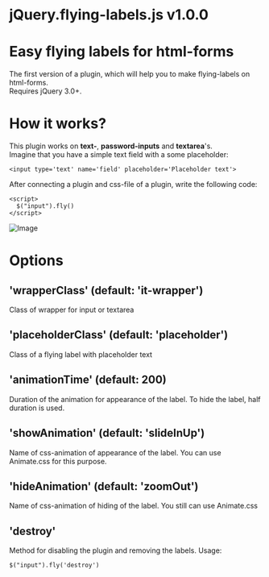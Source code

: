# jQuery.flying-labels.js v1.0.0
# Easy flying labels for html-forms
The first version of a plugin, which will help you to make flying-labels on html-forms.<br />
Requires jQuery 3.0+.
# How it works? 
This plugin works on **text-**, **password-inputs** and **textarea**'s. <br />
Imagine that you have a simple text field with a some placeholder:
```bush
<input type='text' name='field' placeholder='Placeholder text'>
```
After connecting a plugin and css-file of a plugin, write the following code:
```bush
<script>
  $("input").fly()
</script>
```
![Image](https://github.com/VladFedotov/flying-labels/blob/master/example.jpg)

# Options

## 'wrapperClass' (default: 'it-wrapper')
Class of wrapper for input or textarea
## 'placeholderClass' (default: 'placeholder') 
Class of a flying label with placeholder text
## 'animationTime' (default: 200) 
Duration of the animation for appearance of the label. To hide the label, half duration is used.
## 'showAnimation' (default: 'slideInUp') 
Name of css-animation of appearance of the label. You can use Animate.css for this purpose.
## 'hideAnimation' (default: 'zoomOut') 
Name of css-animation of hiding of the label. You still can use Animate.css
## 'destroy'
Method for disabling the plugin and removing the labels. Usage: 
```
$("input").fly('destroy')
``` 
